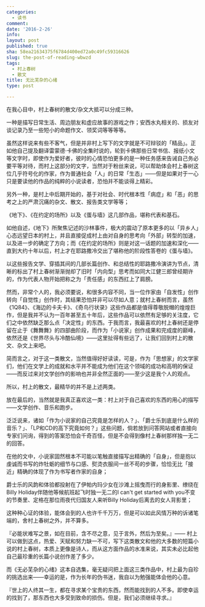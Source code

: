 ```yaml
---
categories:
  - 读书
comment: 
date: '2016-2-26'
info: 
layout: post
published: true
sha: 58ea21634375f6784d400ed72a0c49fc59316626
slug: the-post-of-reading-wbwzd
tags:
  - 村上春树
  - 散文
title: 无比芜杂的心绪
type: post

---
```

 在我心目中，村上春树的散文/杂文大抵可以分成三种。

一种是描写日常生活、周边朋友和虚应故事的游戏之作；安西水丸相关的、损友对谈记录乃至一些短小的命题作文、领奖词等等等等。

虽然这样说来有些不客气，但是并非村上写下的文字就是不可辩驳的「精品」。正如他自己提及翻译雷蒙德·卡佛的全集时说的，轮到卡佛那些日常书信、报纸小文等文字时，即使作为爱好者，彼时的心情恐怕更多的是一种任务感来告诫自己务必要平等对待，而村上这部分的文字，当然对于粉丝来说，可以帮助体会村上春树这位几乎符号化的作家，作为普通社会「人」的日常「生态」——但是如果对于一心只是要读他的作品的纯粹的小说读者，恐怕并不能谈得上精彩。

另外一种，是村上中后期开始的，基于对社会、时代根本性「病症」和「恶」的思考之上的严肃沉痛的杂文、散文、报告类文学等等；

《地下》、《在约定的场所》以及《蛋与墙》这几部作品，堪称代表和基石。

如他自述，《地下》所聚焦记述的沙林事件，极大的震动了原本更多的以「异乡人」心态远望日本的村上，并且直接促成村上由对自身的思考向「外部」转型的加速，以及进一步的确定了方向；而《在约定的场所》则是对这一话题的加速和深化——直到大约十年以后，村上才在耶路撒冷交出了堪称他的阶段性答卷的《蛋与墙》。

以这些报告文学、穿插其间的几部长篇创作、和总结性的耶路撒冷演讲为节点，清晰的标出了村上春树渐渐抛却了旧时「内向型」思考而如同大江健三郎曾经期许的，作为代表人物开始把称之为「责任感」的东西扛上了肩膀。

然而，非常个人的，我必须要说，和很多内容不同，当一位作家由「自发性」创作转向「自觉性」创作时，其结果恐怕并非可以尽如人意；就村上春树而言，虽然《1Q84》、《海边的卡夫卡》、《奇鸟行状录》这些作品都是值得尊敬脱帽的煌煌巨作，但是我并不认为一百年甚至五十年后，这些作品可以依然有足够的关注度，它们之中依然缺乏那么点「决定性」的东西。于我而言，我最喜欢的村上春树还是停留在止于《舞舞舞》的四部曲阶段，而作为「小说家」创作成果和完成度的巅峰，依然还是《世界尽头与冷酷仙境》——这里扯得有些远了，让我们回到村上的散文、杂文上来吧。

简而言之，对于这一类散文，当然值得好好读读，可是，作为「思想家」的文学家们，他们在文学上的成就和水平并不能成为他们在这个领域的成功和高明的保证——而反过来对文学创作的影响也并非全然正面的——至少这是我个人的观点。

所以，村上的散文，最精华的并不是上述两类。

放在最后的，当然就是我真正喜欢这一类：村上对于自己喜欢的东西的用心的描写——文学创作、音乐和跑步。

泛泛说来，诸如「作为小说家的自己究竟是怎样的人？」、「爵士乐到底是什么样的音乐？」、「LP和CD的高下究竟如何？」这些问题，倘若放到问答网站或者直接向专家们问询，得到的答案恐怕会千奇百怪，但是不会得到像村上春树那样独一无二的回答。

在他的文中，小说家固然根本不可能以笔触直接描写出精确的「自身」，但是抱以虔诚而书写的炸牡蛎的细节与口感、熨烫衣服间一丝不苟的步骤，恰恰无比「接近」精确的体现了作为书写者作家的自身；

爵士乐的风韵和体验都投射在了伊帕内玛少女在沙滩上摇曳而行的身影里、缭绕在Billy Holiday伴随他等候航班起飞时独一无二的I can't get started with you不变的节奏里、定格在那位雨夜代归国友人来听Billy Holiday后离去的女人背影里；

这种种心证的体验，能体会到的人也许千千万万，但是可以如此风情万种的诉诸笔端的，舍村上春树之外，并不算多。

『必能状难写之景，如在目前，含不尽之意，见于言外，然后为至矣。』—— 村上可以做到这点，热爱、天赋和努力缺一不可，写下这类散文和他的大多数的短篇小说的村上春树，本质上更像是诗人，而从这方面作品的水准来说，其实未必比起他自己最珍重的长篇小说创作差了多少。

而《无必芜杂的心绪》这本自选集，毫无疑问把上面这三类作品中，村上最为自珍的挑选出来——幸运的是，作为长年的伪书迷，我自以为勉强能体会他的心意。

『世上的人终其一生，都在寻求某个宝贵的东西，然而能找到的人不多。即使幸运的找到了，那东西也大多受到致命的损伤。但是，我们必须继续寻求。』
